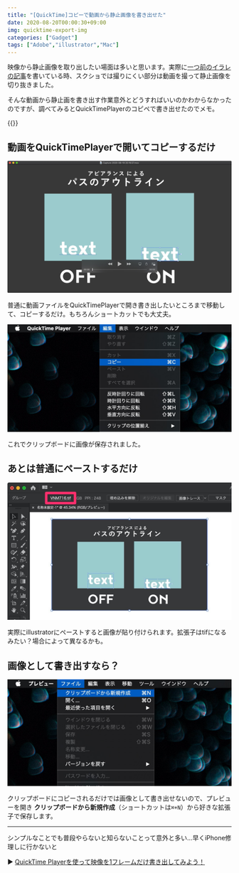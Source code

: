 ```yaml
---
title: "[QuickTime]コピーで動画から静止画像を書き出せた"
date: 2020-08-20T00:00:30+09:00
img: quicktime-export-img
categories: ["Gadget"]
tags: ["Adobe","illustrator","Mac"]
---
```


映像から静止画像を取り出したい場面は多いと思います。実際に[一つ前のイラレの記事](https://2001y.me/blog/gadget/illustrator-appearance-textoutline/)を書いている時、スクショでは撮りにくい部分は動画を撮って静止画像を切り抜きました。

そんな動画から静止画を書き出す作業意外とどうすればいいのかわからなかったのですが、調べてみるとQuickTimePlayerのコピペで書き出せたのでメモ。

{{<ad>}}

## 動画をQuickTimePlayerで開いてコピーするだけ

![普通にQuickTimePlayerで開くだけ](../../../images/quicktime-export-img-1.jpg)

普通に動画ファイルをQuickTimePlayerで開き書き出したいところまで移動して、コピーするだけ。もちろんショートカットでも大丈夫。

![メニューバー＞編集＞コピー](../../../images/quicktime-export-img-2.jpg)

これでクリップボードに画像が保存されました。

## あとは普通にペーストするだけ

![拡張子はtifになるっぽい](../../../images/quicktime-export-img-3.jpg)

実際にillustratorにペーストすると画像が貼り付けられます。拡張子はtifになるみたい？場合によって異なるかも。

## 画像として書き出すなら？

![メニューバー＞ファイル＞クリップボードから新規作成](../../../images/quicktime-export-img-4.jpg)

クリップボードにコピーされるだけでは画像として書き出せないので、プレビューを開き **クリップボードから新規作成**（ショートカットは`⌘+N`）から好きな拡張子で保存します。

***

シンプルなことでも普段やらないと知らないことって意外と多い...早くiPhone修理しに行かないと

▶︎ [QuickTime Playerを使って映像を1フレームだけ書き出してみよう！](https://www.curioscene.com/how-to-export-one-frame-with-quicktime-player/)